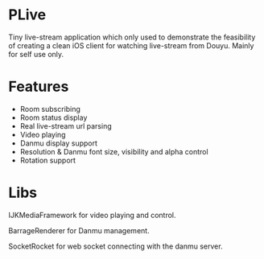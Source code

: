 # PLive

Tiny live-stream application which only used to demonstrate the feasibility of creating a clean iOS client for watching live-stream from Douyu. Mainly for self use only.

# Features

- Room subscribing
- Room status display
- Real live-stream url parsing
- Video playing
- Danmu display support
- Resolution & Danmu font size, visibility and alpha control
- Rotation support

# Libs

IJKMediaFramework for video playing and control.

BarrageRenderer for Danmu management.

SocketRocket for web socket connecting with the danmu server.
